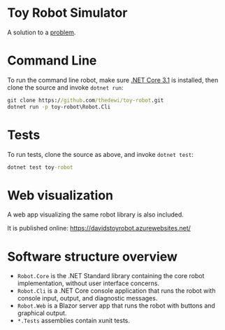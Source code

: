 # Toy Robot Simulator

A solution to a [problem](PROBLEM.md).


# Command Line

To run the command line robot, make sure [.NET Core 3.1](https://dotnet.microsoft.com/download/dotnet-core/3.1) is installed,
then clone the source and invoke `dotnet run`:

```cmd
git clone https://github.com/thedewi/toy-robot.git
dotnet run -p toy-robot\Robot.Cli
```


# Tests

To run tests, clone the source as above, and invoke `dotnet test`:

```cmd
dotnet test toy-robot
```


# Web visualization

A web app visualizing the same robot library is also included.

It is published online: https://davidstoyrobot.azurewebsites.net/


# Software structure overview

- `Robot.Core` is the .NET Standard library containing the core robot implementation, without user interface concerns.
- `Robot.Cli` is a .NET Core console application that runs the robot with console input, output, and diagnostic messages.
- `Robot.Web` is a Blazor server app that runs the robot with buttons and graphical output.
- `*.Tests` assemblies contain xunit tests.
